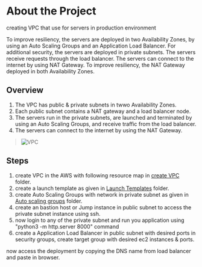 # About the Project
creating VPC that use for servers in production environment

To improve resiliency, the servers are deployed in two Availability Zones, by using an Auto Scaling Groups and an Application Load Balancer. For additional security, the servers are deployed in private subnets. The servers receive requests through the load balancer. The servers can connect to the internet by using NAT Gateway. To improve resiliency, the NAT Gateway deployed in both Availability Zones.

## Overview

1. The VPC has public & private subnets in twwo Availability Zones.
2. Each public subnet contains a NAT gateway and a load balancer node.
3. The servers run in the private subnets, are launched and terminated by using an Auto Scaling Groups, and receive traffic from the load balancer.
4. The servers can connect to the internet by using the NAT Gateway.

> ![VPC](https://github.com/Parth-Dholariya/VPC-Project/assets/92844674/6f68c688-b71a-40b0-b2e4-c246fa244c3c)

## Steps

1. create VPC in the AWS with following resource map in [create VPC](https://github.com/Parth-Dholariya/VPC-Project/tree/main/create%20VPC) folder.
2. create a launch template as given in [Launch Templates](https://github.com/Parth-Dholariya/VPC-Project/tree/main/Launch%20Templates) folder.
3. create Auto Scaling Groups with network in private subnet as given in [Auto scaling groups](https://github.com/Parth-Dholariya/VPC-Project/tree/main/Auto%20Scaling%20Groups) folder.
4. create an bastion host or Jump instance in public subnet to access the private subnet instance using ssh.
5. now login to any of the private subnet and run you application using "python3 -m http.server 8000" command
6. create a Application Load Balancer in public subnet with desired ports in security groups, create target group with desired ec2 instances & ports.

now access the deployment by copying the DNS name from load balancer and paste in browser.

